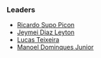 ### Leaders

* [Ricardo Supo Picon](mailto:ricardo.supo@owasp.org)
* [Jeymei Diaz Leyton](mailto:jeymei.leyton@owasp.org)
* [Lucas Teixeira](mailto:lucas.teixeira@owasp.org)
* [Manoel Dominques Junior](mailto:manoel.junior@owasp.org)
